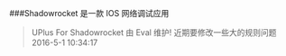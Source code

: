 ###Shadowrocket 是一款 IOS 网络调试应用
>UPlus For Shadowrocket 由 Eval 维护!
>近期要修改一些大的规则问题
>2016-5-1 10:34:17
